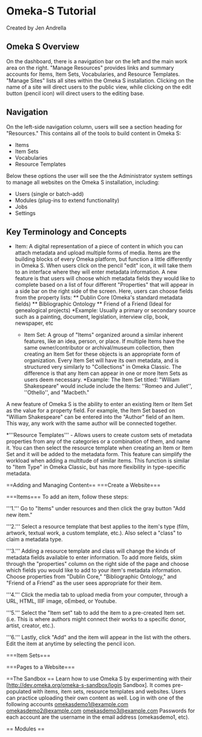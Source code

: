 # Omeka-S Tutorial
Created by Jen Andrella 

## Omeka S Overview

On the dashboard, there is a navigation bar on the left and the main work area on the right.  "Manage Resources" provides links and summary accounts for Items, Item Sets, Vocabularies, and Resource Templates. "Manage Sites" lists all sites within the Omeka S installation.  Clicking on the name of a site will direct users to the public view, while clicking on the edit button (pencil icon) will direct users to the editing base.  

## Navigation 

On the left-side navigation column, users will see a section heading for "Resources."  This contains all of the tools to build content in Omeka S: 
* Items 
* Item Sets
* Vocabularies
* Resource Templates

Below these options the user will see the the Administrator system settings to manage all websites on the Omeka S installation, including: 
* Users (single or batch-add)
* Modules (plug-ins to extend functionality)
* Jobs
* Settings

## Key Terminology and Concepts
* Item:  A digital representation of a piece of content in which you can attach metadata and upload multiple forms of media.  Items are the building blocks of every Omeka platform, but function a little differently in Omeka S. When users click on the pencil "edit" icon, it will take them to an interface where they will enter metadata information. A new feature is that users will choose which metadata fields they would like to complete based on a list of four different "Properties" that will appear in a side bar on the right side of the screen. Here, users can choose fields from the property lists: 
** Dublin Core (Omeka's standard metadata fields)
** Bibliographic Ontology
** Friend of a Friend (Ideal for genealogical projects)
   *Example: Usually a primary or secondary source such as a painting, document, legislation, interview clip, book, newspaper, etc
   
   * Item Set: A group of "Items"  organized around a similar inherent features, like an idea, person, or place.  If multiple Items have the same owner/contributor or archival/museum collection, then creating an Item Set for these objects is an appropriate form of organization. Every Item Set will have its own metadata, and is structured very similarly to "Collections" in Omeka Classic.  The difference is that any Item can appear in one or more Item Sets as users deem necessary.
   *Example: The Item Set titled: "William Shakespeare" would include include the Items: ''Romeo and Juliet'', ''Othello'', and "Macbeth."

A new feature of Omeka S is the ability to enter an existing Item or Item Set as the value for a property field.  For example, the Item Set based on "William Shakespeare" can be entered into the "Author" field of an Item. This way, any work with the same author will be connected together.

*'''Resource Templates''' - Allows users to create custom sets of metadata properties from any of the categories or a combination of them, and name it.  You can then select the resource template when creating an Item or Item Set and it will be added to the metadata form. This feature can simplify the workload when adding a multitude of similar items. This function is similar to "Item Type" in Omeka Classic, but has more flexibility in type-specific metadata.

==Adding and Managing Content==
===Create a Website===

===Items===
To add an item, follow these steps: 

'''1.''' Go to "Items" under resources and then click the gray button "Add new item." 

'''2.''' Select a resource template that best applies to the item's type (film, artwork, textual work, a custom template, etc.).  Also select a "class" to claim a metadata type.  

'''3.''' Adding a resource template and class will change the kinds of metadata fields available to enter information. To add more fields, skim through the "properties" column on the right side of the page and choose which fields you would like to add to your item's metadata information.  Choose properties from "Dublin Core," "Bibliographic Ontology," and "Friend of a Friend" as the user sees appropriate for their item. 

'''4.'''  Click the media tab to upload media from your computer, through a URL, HTML, IIIF image, oEmbed, or Youtube.  

'''5.''' Select the "Item set" tab to add the item to a pre-created Item set. (i.e.  This is where authors might connect their works to a specific donor, artist, creator, etc.).

'''6.''' Lastly, click "Add" and the item will appear in the list with the others.  Edit the item at anytime by selecting the pencil icon.

===Item Sets===

===Pages to a Website===

==The Sandbox ==
Learn how to use Omeka S by experimenting with their [http://dev.omeka.org/omeka-s-sandbox/login Sandbox]. It comes pre-populated with items, item sets, resource templates and websites. Users can practice uploading their own content as well.
   Log in with one of the following accounts
           omekasdemo1@example.com
           omekasdemo2@example.com
           omekasdemo3@example.com
   Passwords for each account are the username in the email address (omekasdemo1, etc).

== Modules ==
